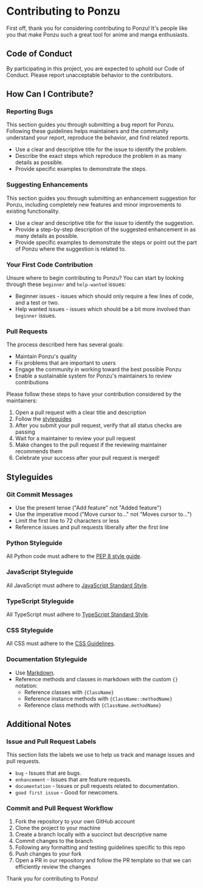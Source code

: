 # Contributing to Ponzu

First off, thank you for considering contributing to Ponzu! It's people like you that make Ponzu such a great tool for anime and manga enthusiasts.

## Code of Conduct

By participating in this project, you are expected to uphold our Code of Conduct. Please report unacceptable behavior to the contributors.

## How Can I Contribute?

### Reporting Bugs

This section guides you through submitting a bug report for Ponzu. Following these guidelines helps maintainers and the community understand your report, reproduce the behavior, and find related reports.

- Use a clear and descriptive title for the issue to identify the problem.
- Describe the exact steps which reproduce the problem in as many details as possible.
- Provide specific examples to demonstrate the steps.

### Suggesting Enhancements

This section guides you through submitting an enhancement suggestion for Ponzu, including completely new features and minor improvements to existing functionality.

- Use a clear and descriptive title for the issue to identify the suggestion.
- Provide a step-by-step description of the suggested enhancement in as many details as possible.
- Provide specific examples to demonstrate the steps or point out the part of Ponzu where the suggestion is related to.

### Your First Code Contribution

Unsure where to begin contributing to Ponzu? You can start by looking through these `beginner` and `help-wanted` issues:

- Beginner issues - issues which should only require a few lines of code, and a test or two.
- Help wanted issues - issues which should be a bit more involved than `beginner` issues.

### Pull Requests

The process described here has several goals:

- Maintain Ponzu's quality
- Fix problems that are important to users
- Engage the community in working toward the best possible Ponzu
- Enable a sustainable system for Ponzu's maintainers to review contributions

Please follow these steps to have your contribution considered by the maintainers:

1. Open a pull request with a clear title and description
2. Follow the [styleguides](#styleguides)
3. After you submit your pull request, verify that all status checks are passing
4. Wait for a maintainer to review your pull request
5. Make changes to the pull request if the reviewing maintainer recommends them
6. Celebrate your success after your pull request is merged!

## Styleguides

### Git Commit Messages

- Use the present tense ("Add feature" not "Added feature")
- Use the imperative mood ("Move cursor to..." not "Moves cursor to...")
- Limit the first line to 72 characters or less
- Reference issues and pull requests liberally after the first line

### Python Styleguide

All Python code must adhere to the [PEP 8 style guide](https://www.python.org/dev/peps/pep-0008/).

### JavaScript Styleguide

All JavaScript must adhere to [JavaScript Standard Style](https://standardjs.com/).

### TypeScript Styleguide

All TypeScript must adhere to [TypeScript Standard Style](https://mkosir.github.io/typescript-style-guide/).

### CSS Styleguide

All CSS must adhere to the [CSS Guidelines](https://cssguidelin.es/).

### Documentation Styleguide

- Use [Markdown](https://daringfireball.net/projects/markdown/).
- Reference methods and classes in markdown with the custom `{}` notation:
    - Reference classes with `{ClassName}`
    - Reference instance methods with `{ClassName::methodName}`
    - Reference class methods with `{ClassName.methodName}`

## Additional Notes

### Issue and Pull Request Labels

This section lists the labels we use to help us track and manage issues and pull requests.

* `bug` - Issues that are bugs.
* `enhancement` - Issues that are feature requests.
* `documentation` - Issues or pull requests related to documentation.
* `good first issue` - Good for newcomers.

### Commit and Pull Request Workflow

1. Fork the repository to your own GitHub account
2. Clone the project to your machine
3. Create a branch locally with a succinct but descriptive name
4. Commit changes to the branch
5. Following any formatting and testing guidelines specific to this repo
6. Push changes to your fork
7. Open a PR in our repository and follow the PR template so that we can efficiently review the changes

Thank you for contributing to Ponzu!
